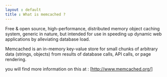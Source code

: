 ```yaml
---
layout : default
title : What is memcached ?
---
```


Free & open source, high-performance, distributed memory object caching system, generic in nature, but intended for use in speeding up dynamic web applications by alleviating database load.

Memcached is an in-memory key-value store for small chunks of arbitrary data (strings, objects) from results of database calls, API calls, or page rendering.

you will find more information on this at : [http://www.memcached.org/]


